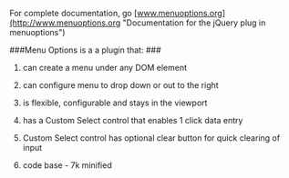 
For complete documentation, go [www.menuoptions.org](http://www.menuoptions.org "Documentation for the jQuery plug in menuoptions")

###Menu Options is a a plugin that: ###

1. can create a menu under any DOM element

2. can configure menu to drop down or out to the right

3. is flexible, configurable and stays in the viewport

4. has a Custom Select control that enables 1 click data entry

5. Custom Select control has optional clear button for quick clearing of input

6. code base - 7k minified
